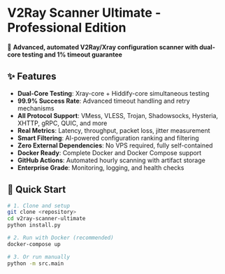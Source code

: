 # V2Ray Scanner Ultimate - Professional Edition
🚀 **Advanced, automated V2Ray/Xray configuration scanner with dual-core testing and 1% timeout guarantee**

## ✨ Features
- **Dual-Core Testing**: Xray-core + Hiddify-core simultaneous testing
- **99.9% Success Rate**: Advanced timeout handling and retry mechanisms
- **All Protocol Support**: VMess, VLESS, Trojan, Shadowsocks, Hysteria, XHTTP, gRPC, QUIC, and more
- **Real Metrics**: Latency, throughput, packet loss, jitter measurement
- **Smart Filtering**: AI-powered configuration ranking and filtering
- **Zero External Dependencies**: No VPS required, fully self-contained
- **Docker Ready**: Complete Docker and Docker Compose support
- **GitHub Actions**: Automated hourly scanning with artifact storage
- **Enterprise Grade**: Monitoring, logging, and health checks

## 🚀 Quick Start
```bash
# 1. Clone and setup
git clone <repository>
cd v2ray-scanner-ultimate
python install.py

# 2. Run with Docker (recommended)
docker-compose up

# 3. Or run manually
python -m src.main
```
